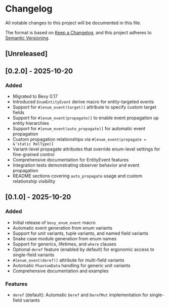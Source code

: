 # Changelog

All notable changes to this project will be documented in this file.

The format is based on [Keep a Changelog](https://keepachangelog.com/en/1.0.0/), and this project adheres to [Semantic Versioning](https://semver.org/spec/v2.0.0.html).

## [Unreleased]

## [0.2.0] - 2025-10-20

### Added
- Migrated to Bevy 0.17
- Introduced `EnumEntityEvent` derive macro for entity-targeted events
- Support for `#[enum_event(target)]` attribute to specify custom target fields
- Support for `#[enum_event(propagate)]` to enable event propagation up entity hierarchies
- Support for `#[enum_event(auto_propagate)]` for automatic event propagation
- Custom propagation relationships via `#[enum_event(propagate = &'static RelType)]`
- Variant-level propagate attributes that override enum-level settings for fine-grained control
- Comprehensive documentation for EntityEvent features
- Integration tests demonstrating observer behavior and event propagation
- README sections covering `auto_propagate` usage and custom relationship visibility

## [0.1.0] - 2025-10-20

### Added
- Initial release of `bevy_enum_event` macro
- Automatic event generation from enum variants
- Support for unit variants, tuple variants, and named field variants
- Snake case module generation from enum names
- Support for generics, lifetimes, and `where` clauses
- Optional `deref` feature (enabled by default) for ergonomic access to single-field variants
- `#[enum_event(deref)]` attribute for multi-field variants
- Automatic `PhantomData` handling for generic unit variants
- Comprehensive documentation and examples

### Features
- `deref` (default): Automatic `Deref` and `DerefMut` implementation for single-field variants